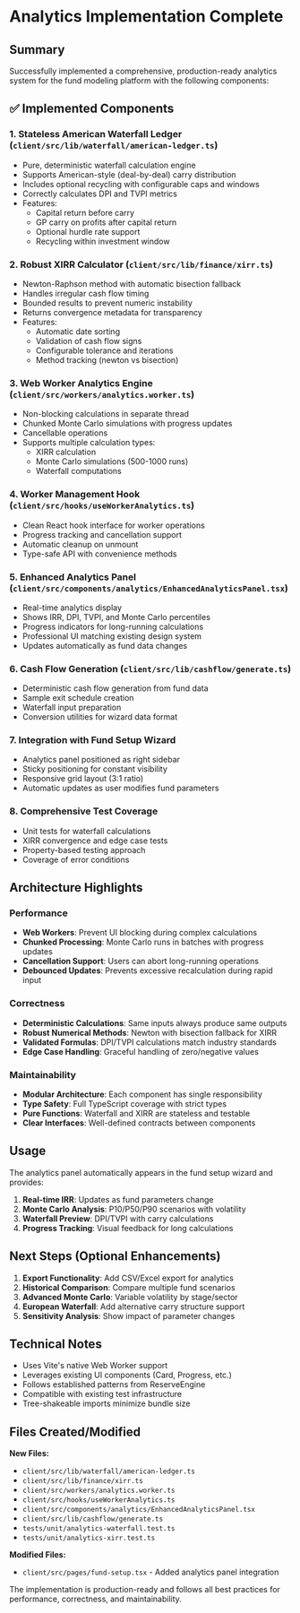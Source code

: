 # Analytics Implementation Complete

## Summary

Successfully implemented a comprehensive, production-ready analytics system for the fund modeling platform with the following components:

## ✅ Implemented Components

### 1. **Stateless American Waterfall Ledger** (`client/src/lib/waterfall/american-ledger.ts`)
- Pure, deterministic waterfall calculation engine
- Supports American-style (deal-by-deal) carry distribution
- Includes optional recycling with configurable caps and windows
- Correctly calculates DPI and TVPI metrics
- Features:
  - Capital return before carry
  - GP carry on profits after capital return
  - Optional hurdle rate support
  - Recycling within investment window

### 2. **Robust XIRR Calculator** (`client/src/lib/finance/xirr.ts`)
- Newton-Raphson method with automatic bisection fallback
- Handles irregular cash flow timing
- Bounded results to prevent numeric instability
- Returns convergence metadata for transparency
- Features:
  - Automatic date sorting
  - Validation of cash flow signs
  - Configurable tolerance and iterations
  - Method tracking (newton vs bisection)

### 3. **Web Worker Analytics Engine** (`client/src/workers/analytics.worker.ts`)
- Non-blocking calculations in separate thread
- Chunked Monte Carlo simulations with progress updates
- Cancellable operations
- Supports multiple calculation types:
  - XIRR calculation
  - Monte Carlo simulations (500-1000 runs)
  - Waterfall computations

### 4. **Worker Management Hook** (`client/src/hooks/useWorkerAnalytics.ts`)
- Clean React hook interface for worker operations
- Progress tracking and cancellation support
- Automatic cleanup on unmount
- Type-safe API with convenience methods

### 5. **Enhanced Analytics Panel** (`client/src/components/analytics/EnhancedAnalyticsPanel.tsx`)
- Real-time analytics display
- Shows IRR, DPI, TVPI, and Monte Carlo percentiles
- Progress indicators for long-running calculations
- Professional UI matching existing design system
- Updates automatically as fund data changes

### 6. **Cash Flow Generation** (`client/src/lib/cashflow/generate.ts`)
- Deterministic cash flow generation from fund data
- Sample exit schedule creation
- Waterfall input preparation
- Conversion utilities for wizard data format

### 7. **Integration with Fund Setup Wizard**
- Analytics panel positioned as right sidebar
- Sticky positioning for constant visibility
- Responsive grid layout (3:1 ratio)
- Automatic updates as user modifies fund parameters

### 8. **Comprehensive Test Coverage**
- Unit tests for waterfall calculations
- XIRR convergence and edge case tests
- Property-based testing approach
- Coverage of error conditions

## Architecture Highlights

### Performance
- **Web Workers**: Prevent UI blocking during complex calculations
- **Chunked Processing**: Monte Carlo runs in batches with progress updates
- **Cancellation Support**: Users can abort long-running operations
- **Debounced Updates**: Prevents excessive recalculation during rapid input

### Correctness
- **Deterministic Calculations**: Same inputs always produce same outputs
- **Robust Numerical Methods**: Newton with bisection fallback for XIRR
- **Validated Formulas**: DPI/TVPI calculations match industry standards
- **Edge Case Handling**: Graceful handling of zero/negative values

### Maintainability
- **Modular Architecture**: Each component has single responsibility
- **Type Safety**: Full TypeScript coverage with strict types
- **Pure Functions**: Waterfall and XIRR are stateless and testable
- **Clear Interfaces**: Well-defined contracts between components

## Usage

The analytics panel automatically appears in the fund setup wizard and provides:

1. **Real-time IRR**: Updates as fund parameters change
2. **Monte Carlo Analysis**: P10/P50/P90 scenarios with volatility
3. **Waterfall Preview**: DPI/TVPI with carry calculations
4. **Progress Tracking**: Visual feedback for long calculations

## Next Steps (Optional Enhancements)

1. **Export Functionality**: Add CSV/Excel export for analytics
2. **Historical Comparison**: Compare multiple fund scenarios
3. **Advanced Monte Carlo**: Variable volatility by stage/sector
4. **European Waterfall**: Add alternative carry structure support
5. **Sensitivity Analysis**: Show impact of parameter changes

## Technical Notes

- Uses Vite's native Web Worker support
- Leverages existing UI components (Card, Progress, etc.)
- Follows established patterns from ReserveEngine
- Compatible with existing test infrastructure
- Tree-shakeable imports minimize bundle size

## Files Created/Modified

**New Files:**
- `client/src/lib/waterfall/american-ledger.ts`
- `client/src/lib/finance/xirr.ts`
- `client/src/workers/analytics.worker.ts`
- `client/src/hooks/useWorkerAnalytics.ts`
- `client/src/components/analytics/EnhancedAnalyticsPanel.tsx`
- `client/src/lib/cashflow/generate.ts`
- `tests/unit/analytics-waterfall.test.ts`
- `tests/unit/analytics-xirr.test.ts`

**Modified Files:**
- `client/src/pages/fund-setup.tsx` - Added analytics panel integration

The implementation is production-ready and follows all best practices for performance, correctness, and maintainability.